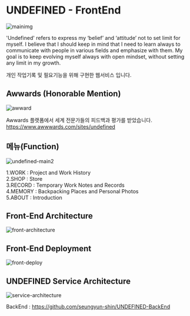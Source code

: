 # UNDEFINED - FrontEnd

![mainimg](https://user-images.githubusercontent.com/59545206/160289502-12383bed-74cf-427a-b6cf-caa582cc46d3.JPG)

'Undefined' refers to express my ‘belief’ and ‘attitude’ not to set limit for myself. I believe that I should keep
in mind that I need to learn always to communicate with people in various fields and emphasize with them.
My goal is to keep evolving myself always with open mindset, without setting any limit in my growth.

개인 작업기록 및 필요기능을 위해 구현한 웹서비스 입니다.

## Awwards (Honorable Mention)

![awward](https://user-images.githubusercontent.com/59545206/160397628-3ff45c66-297c-400d-af0b-ed27b33535a0.JPG)

Awwards 플랫폼에서 세계 전문가들의 피드백과 평가를 받았습니다. \
https://www.awwwards.com/sites/undefined

## 메뉴(Function)

![undefined-main2](https://user-images.githubusercontent.com/59545206/160288706-210e7fa6-e19d-4de4-82fd-9bda0dce6021.JPG)

1.WORK   : Project and Work History \
2.SHOP   : Store \
3.RECORD : Temporary Work Notes and Records \
4.MEMORY : Backpacking Places and Personal Photos \
5.ABOUT  : Introduction

## Front-End Architecture

![front-architecture](https://user-images.githubusercontent.com/59545206/160290048-f2572155-03ea-472d-b943-f541a9bf600a.png)


## Front-End Deployment

![front-deploy](https://user-images.githubusercontent.com/59545206/160290120-5ec666bd-cd8b-454f-8368-00897763b962.png)

## UNDEFINED Service Architecture

![service-architecture](https://user-images.githubusercontent.com/59545206/160290395-ecc143a8-c4c8-44b8-b9a0-40ad588120d2.png)

BackEnd : https://github.com/seungyun-shin/UNDEFINED-BackEnd
